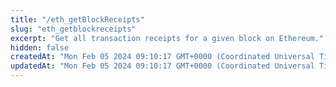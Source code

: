 ```yaml
---
title: "/eth_getBlockReceipts"
slug: "eth_getblockreceipts"
excerpt: "Get all transaction receipts for a given block on Ethereum."
hidden: false
createdAt: "Mon Feb 05 2024 09:10:17 GMT+0000 (Coordinated Universal Time)"
updatedAt: "Mon Feb 05 2024 09:10:17 GMT+0000 (Coordinated Universal Time)"
---
```

